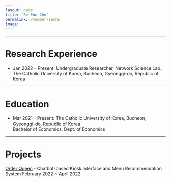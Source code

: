 ```yaml
---
layout: page
title: "Se Eun Cho"
permalink: /member/secho
image: 
---
```


***

Research Experience
============
* Jan 2022 – Present: Undergraduate Researcher, Network Science Lab., The Catholic University of Korea, Bucheon, Gyeonggi-do, Republic of Korea

***

Education
============
* Mar 2021 – Present: The Catholic University of Korea, Bucheon, Gyeonggi-do, Republic of Korea <br> Bachelor of Economics, Dept. of Economics

***

Projects
============
[Order Queen](http://www.orderqueen.co.kr/) - Chatbot-based Kiosk Interface and Menu Recommendation System 
<bar>
  February 2022 ~ April 2022
